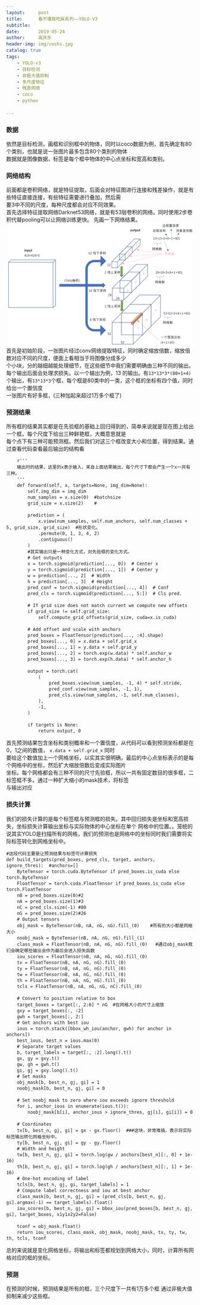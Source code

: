 ```yaml
---
layout:     post
title:      看不懂我吃屎系列——YOLO-V3
subtitle:   
date:       2019-05-24
author:     高庆东
header-img: img/ceshi.jpg
catalog: true
tags:
    - YOLO-v3
    - 目标检测
    - 非极大值抑制
    - 多尺度特征
    - 残差网络
    - coco
    - python

---
```


### 数据
依然是目标检测，画框和识别框中的物体，同时以coco数据为例，首先确定有80个类别，也就是说一张图片最多包含80个类别的物体   
数据就是图像数据，标签是每个框中物体的中心点坐标和宽高和类别。  

### 网络结构
前面都是卷积网络，就是特征提取，后面会对特征图进行连接和残差操作，就是有些特征直接连接，有些特征需要进行叠加，然后需  
要3中不同的尺度，每种尺度都会对应不同效果。  
首先选择特征提取网络Darknet53网络，就是有53层卷积的网络。同时使用2步卷积代替pooling可以让网络训练更快。
先画一下网络结果。
![YOLO-v3](/img/YOLO-V3.png)   
首先是初始阶段，一张图片经过conv网络提取特征，同时确定缩放倍数，缩放倍数对应不同的尺度，便面上看相当于将图像分成多少  
个小块，分的越细越能处理细节，在这些细节中我们需要明确由三种不同的输出。每个输出后面会处理求损失。以一个输出为例，13
的输出。有`13*13*3*(80+1+4)`个输出，有`13*13*3`个框，每个框是80类中的一类，这个框的坐标有四个值，同时给出一个置信度  
一张图片有好多框，(三种加起来超过1万多个框了)  
### 预测结果
所有框的结果其实都是在先验框的基础上回归得到的，简单来说就是现在图上给出一个框，每个尺度下给出三种鲜艳框，大概意思就是  
每个点下有三种可能预测框。然后我们对这三个框改变大小和位置，得到结果。通过查看代码查看最后输出的结构看  
```
    r'''
    输出时的结果，这里的x表示输入，来自上面结果输出，每个尺寸下都会产生一个x一共有三种。
    '''
    def forward(self, x, targets=None, img_dim=None):
        self.img_dim = img_dim
        num_samples = x.size(0)  #batchsize
        grid_size = x.size(2)    #
            
        prediction = (
            x.view(num_samples, self.num_anchors, self.num_classes + 5, grid_size, grid_size)  #形状变化。
            .permute(0, 1, 3, 4, 2)
            .contiguous()
        )
        #其实输出只是一种变化方式，对先验框的变化方式。
        # Get outputs  
        x = torch.sigmoid(prediction[..., 0])  # Center x
        y = torch.sigmoid(prediction[..., 1])  # Center y
        w = prediction[..., 2]  # Width
        h = prediction[..., 3]  # Height
        pred_conf = torch.sigmoid(prediction[..., 4])  # Conf
        pred_cls = torch.sigmoid(prediction[..., 5:])  # Cls pred.

        # If grid size does not match current we compute new offsets
        if grid_size != self.grid_size:
            self.compute_grid_offsets(grid_size, cuda=x.is_cuda)

        # Add offset and scale with anchors
        pred_boxes = FloatTensor(prediction[..., :4].shape)
        pred_boxes[..., 0] = x.data + self.grid_x
        pred_boxes[..., 1] = y.data + self.grid_y
        pred_boxes[..., 2] = torch.exp(w.data) * self.anchor_w
        pred_boxes[..., 3] = torch.exp(h.data) * self.anchor_h

        output = torch.cat(
            (
                pred_boxes.view(num_samples, -1, 4) * self.stride,
                pred_conf.view(num_samples, -1, 1),
                pred_cls.view(num_samples, -1, self.num_classes),
            ),
            -1,
        )

        if targets is None:
            return output, 0
```
首先预测结果包含坐标和类别概率和一个置信度，从代码可以看到预测坐标都是在0，1之间的数值， `x.data + self.grid_x` 同时  
要给这个数值加上一个网格坐标，以实其实很明确，最后的中心点坐标表示的是每个网格中的坐标，然后扩大缩放倍数后变成实际图片  
坐标。每个网格都会有三种不同的尺寸先验框，所以一共有固定数目的很多框，二标签框不多。通过一种扩大缩小的mask技术，将标签  
与输出对应  
### 损失计算
我们的损失计算的是每个标签框与预测框的损失。其中回归损失是坐标和宽高损失，坐标损失计算输出坐标与实际物体的中心坐标在单个
网格中的位置。。笼统的说其实YOLO是扫描所有的网格，我们的预测也是网格中的坐标同时我们需要将实际标签转化到网格坐标中。 

```
#这段代码主要是让预测结果与标签可计算损失
def build_targets(pred_boxes, pred_cls, target, anchors, ignore_thres):  #anchors=[]
    ByteTensor = torch.cuda.ByteTensor if pred_boxes.is_cuda else torch.ByteTensor
    FloatTensor = torch.cuda.FloatTensor if pred_boxes.is_cuda else torch.FloatTensor
    nB = pred_boxes.size(0)#2   
    nA = pred_boxes.size(1)#3
    nC = pred_cls.size(-1) #80
    nG = pred_boxes.size(2)#26
    # Output tensors
    obj_mask = ByteTensor(nB, nA, nG, nG).fill_(0)    #所有的大小都是网格大小
    noobj_mask = ByteTensor(nB, nA, nG, nG).fill_(1)
    class_mask = FloatTensor(nB, nA, nG, nG).fill_(0)   #通过obj_mask我们会确定哪些输出会作为最后会进入损失函数
    iou_scores = FloatTensor(nB, nA, nG, nG).fill_(0)
    tx = FloatTensor(nB, nA, nG, nG).fill_(0)
    ty = FloatTensor(nB, nA, nG, nG).fill_(0)
    tw = FloatTensor(nB, nA, nG, nG).fill_(0)
    th = FloatTensor(nB, nA, nG, nG).fill_(0)
    tcls = FloatTensor(nB, nA, nG, nG, nC).fill_(0)

    # Convert to position relative to box
    target_boxes = target[:, 2:6] * nG  #在网格大小的尺寸上缩放
    gxy = target_boxes[:, :2]
    gwh = target_boxes[:, 2:]
    # Get anchors with best iou
    ious = torch.stack([bbox_wh_iou(anchor, gwh) for anchor in anchors])
    best_ious, best_n = ious.max(0)
    # Separate target values
    b, target_labels = target[:, :2].long().t()
    gx, gy = gxy.t()
    gw, gh = gwh.t()
    gi, gj = gxy.long().t()
    # Set masks
    obj_mask[b, best_n, gj, gi] = 1
    noobj_mask[b, best_n, gj, gi] = 0

    # Set noobj mask to zero where iou exceeds ignore threshold
    for i, anchor_ious in enumerate(ious.t()):
        noobj_mask[b[i], anchor_ious > ignore_thres, gj[i], gi[i]] = 0

    # Coordinates
    tx[b, best_n, gj, gi] = gx - gx.floor()  ###这块，非常难搞，表示将实际标签输出转化网格坐标中。
    ty[b, best_n, gj, gi] = gy - gy.floor()
    # Width and height
    tw[b, best_n, gj, gi] = torch.log(gw / anchors[best_n][:, 0] + 1e-16)
    th[b, best_n, gj, gi] = torch.log(gh / anchors[best_n][:, 1] + 1e-16)
    # One-hot encoding of label
    tcls[b, best_n, gj, gi, target_labels] = 1
    # Compute label correctness and iou at best anchor
    class_mask[b, best_n, gj, gi] = (pred_cls[b, best_n, gj, gi].argmax(-1) == target_labels).float()
    iou_scores[b, best_n, gj, gi] = bbox_iou(pred_boxes[b, best_n, gj, gi], target_boxes, x1y1x2y2=False)

    tconf = obj_mask.float()
    return iou_scores, class_mask, obj_mask, noobj_mask, tx, ty, tw, th, tcls, tconf

```
总的来说就是变化网格坐标，将输出和标签都规划到网格大小，同时，计算所有网格对应的框的坐标。

### 预测
在预测的时候，预测结果是所有的框，三个尺度下一共有1万多个框 通过非极大值抑制来减少这些框。
